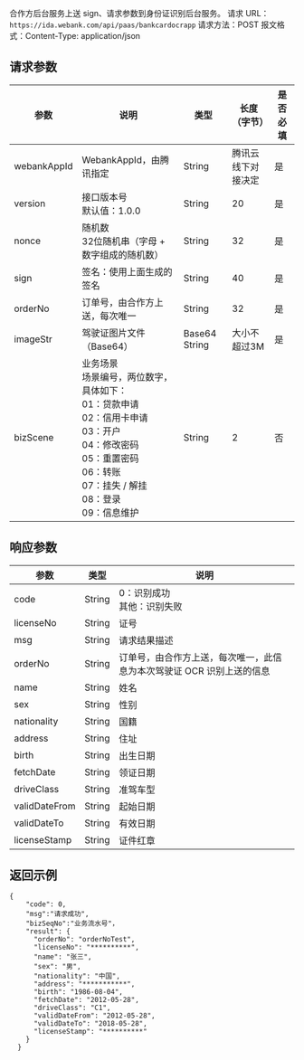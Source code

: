合作方后台服务上送 sign、请求参数到身份证识别后台服务。
请求 URL：`https://ida.webank.com/api/paas/bankcardocrapp`
请求方法：POST
报文格式：Content-Type: application/json
## 请求参数

| 参数 | 说明   | 类型   | 长度（字节） | 是否必填 |
| ---- | ----- | ----- | ---- | --- |
| webankAppId | WebankAppId，由腾讯指定        | String        | 腾讯云线下对接决定 | 是          |
| version     | 接口版本号</br>默认值：1.0.0                    | String        | 20          | 是 |
| nonce       | 随机数</br>32位随机串（字母 + 数字组成的随机数） | String        | 32          | 是        |
| sign        | 签名：使用上面生成的签名            | String        | 40          | 是         |
| orderNo     | 订单号，由合作方上送，每次唯一          | String        | 32          | 是         |
|imageStr|	驾驶证图片文件（Base64）	 |Base64 String|	大小不超过3M	|是|
|bizScene|	业务场景</br>场景编号，两位数字，具体如下：</br>01：贷款申请</br>02：信用卡申请</br>03：开户</br>04：修改密码</br>05：重置密码</br>06：转账</br>07：挂失 / 解挂</br>08：登录</br>09：信息维护	|String	|2	|否|

## 响应参数

| 参数         |     类型   | 说明        |
| ----------- | ---------- | ---------- |
| code              | String | 0：识别成功</br>其他：识别失败  |
| licenseNo         | String       | 证号         |
| msg               |String       | 请求结果描述                               |
| orderNo           |  String       |订单号，由合作方上送，每次唯一，此信息为本次驾驶证 OCR 识别上送的信息 |
|name	|String|	姓名|
|sex|	String	|性别|
|nationality|	String	|国籍|
|address|	String	|住址|
|birth|	String	|出生日期|
|fetchDate	|String|	领证日期|
|driveClass|	String|	准驾车型|
|validDateFrom	|String|	起始日期|
|validDateTo|	String	|有效日期|
|licenseStamp|	String	|证件红章|

## 返回示例

```
{
    "code": 0,
    "msg":"请求成功",
    "bizSeqNo":"业务流水号"，
    "result": {
      "orderNo": "orderNoTest",
      "licenseNo": "**********",
      "name": "张三",
      "sex": "男",
      "nationality": "中国",
      "address": "***********",
      "birth": "1986-08-04",
      "fetchDate": "2012-05-28",
      "driveClass": "C1",
      "validDateFrom": "2012-05-28",
      "validDateTo": "2018-05-28",
      "licenseStamp": "**********"
    }
  }
```
